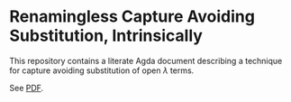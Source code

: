 # Renamingless Capture Avoiding Substitution, Intrinsically

This repository contains a literate Agda document describing a technique for capture avoiding substitution of open $\lambda$ terms.

See [PDF](./renamingless-capture-avoiding-substitution.pdf).
